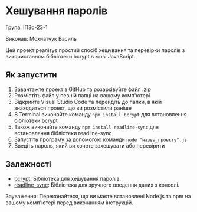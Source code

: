 # Хешування паролів

Група: ІПЗс-23-1

Виконав: Мохнатчук Василь

Цей проект реалізує простий спосіб хешування та перевірки паролів з використанням бібліотеки bcrypt в мові JavaScript. 

## Як запустити

1. Завантажте проект з GitHub та розархівуйте файл .zip
2. Розмістіть файл у певній папці на вашому комп'ютері
3. Відкрийте Visual Studio Code та перейдіть до папки, в якій знаходиться проект, що ви розмістили раніше
4. В Terminal виконайте команду `npm install bcrypt` для встановлення бібліотеки bcrypt
5. Також виконайте команду `npm install readline-sync` для встановлення бібліотеки readline-sync
6. Запустіть програму за допомогою команди `node "назва_проекту".js`
3. Введіть пароль, який ви хочете захешувати або перевірити

## Залежності

- [bcrypt](https://www.npmjs.com/package/bcrypt): Бібліотека для хешування паролів.
- [readline-sync](https://www.npmjs.com/package/readline-sync): Бібліотека для зручного введення даних з консолі.

Зауваження: Переконайтеся, що ви маєте встановлені Node.js та npm на вашому комп'ютері перед виконанням інструкцій.
